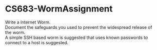 # CS683-WormAssignment
Write a Internet Worm. <br/>Document the safeguards you used to prevent the widespread release of the worm. <br/>A simple SSH based worm is suggested that uses known passwords to connect to a host is suggested.

